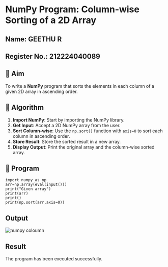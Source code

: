 # NumPy Program: Column-wise Sorting of a 2D Array
## Name: GEETHU R
## Register No.: 212224040089
## 🎯 Aim
To write a **NumPy** program that sorts the elements in each column of a given 2D array in ascending order.

## 🧠 Algorithm

1. **Import NumPy**: Start by importing the NumPy library.
2. **Get Input**: Accept a 2D NumPy array from the user.
3. **Sort Column-wise**: Use the `np.sort()` function with `axis=0` to sort each column in ascending order.
4. **Store Result**: Store the sorted result in a new array.
5. **Display Output**: Print the original array and the column-wise sorted array.

## 🧾 Program
~~~
import numpy as np
arr=np.array(eval(input()))
print("Given array")
print(arr)
print()
print(np.sort(arr,axis=0))
~~~

## Output
![numpy coloumn](https://github.com/user-attachments/assets/a416d529-78b4-4251-a636-cc67e0dc5ab0)

## Result
The program has been executed successfully.
